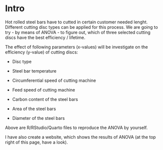 # Intro

Hot rolled steel bars have to cutted in certain customer needed lenght. Different cutting disc types can be applied for this process. We are going to try - by means of ANOVA - to figure out, which of three selected cutting discs have the best efficiency / lifetime.

The effect of following parameters (x-values) will be investigate on the efficiency (y-value) of cutting discs:

-    Disc type

-   Steel bar temperature

-   Circumferential speed of cutting machine

-   Feed speed of cutting machine

-   Carbon content of the steel bars

-   Area of the steel bars

-   Diameter of the steel bars

Above are R/RStudio/Quarto files to reproduce the ANOVA by yourself.

I have also create a website, which shows the results of ANOVA (at the top right of this page, have a look).